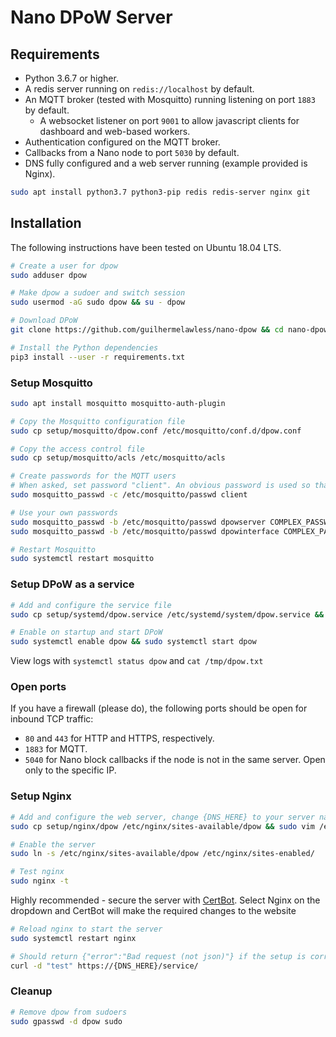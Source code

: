 # Nano DPoW Server

## Requirements

* Python 3.6.7 or higher.
* A redis server running on `redis://localhost` by default.
* An MQTT broker (tested with Mosquitto) running listening on port `1883` by default.
  * A websocket listener on port `9001` to allow javascript clients for dashboard and web-based workers.
* Authentication configured on the MQTT broker.
* Callbacks from a Nano node to port `5030` by default.
* DNS fully configured and a web server running (example provided is Nginx).

```bash
sudo apt install python3.7 python3-pip redis redis-server nginx git
```

## Installation

The following instructions have been tested on Ubuntu 18.04 LTS.

```bash
# Create a user for dpow
sudo adduser dpow

# Make dpow a sudoer and switch session
sudo usermod -aG sudo dpow && su - dpow

# Download DPoW
git clone https://github.com/guilhermelawless/nano-dpow && cd nano-dpow/server

# Install the Python dependencies
pip3 install --user -r requirements.txt
```

### Setup Mosquitto

```bash
sudo apt install mosquitto mosquitto-auth-plugin

# Copy the Mosquitto configuration file
sudo cp setup/mosquitto/dpow.conf /etc/mosquitto/conf.d/dpow.conf

# Copy the access control file
sudo cp setup/mosquitto/acls /etc/mosquitto/acls

# Create passwords for the MQTT users
# When asked, set password "client". An obvious password is used so that everyone can freely contribute work
sudo mosquitto_passwd -c /etc/mosquitto/passwd client

# Use your own passwords
sudo mosquitto_passwd -b /etc/mosquitto/passwd dpowserver COMPLEX_PASSWORD_1
sudo mosquitto_passwd -b /etc/mosquitto/passwd dpowinterface COMPLEX_PASSWORD_2

# Restart Mosquitto
sudo systemctl restart mosquitto
```

### Setup DPoW as a service

```bash
# Add and configure the service file
sudo cp setup/systemd/dpow.service /etc/systemd/system/dpow.service && sudo vim /etc/systemd/system/dpow.service 

# Enable on startup and start DPoW
sudo systemctl enable dpow && sudo systemctl start dpow
```

View logs with `systemctl status dpow` and `cat /tmp/dpow.txt`

### Open ports

If you have a firewall (please do), the following ports should be open for inbound TCP traffic:
* `80` and `443` for HTTP and HTTPS, respectively.
* `1883` for MQTT.
* `5040` for Nano block callbacks if the node is not in the same server. Open only to the specific IP.

### Setup Nginx

```bash
# Add and configure the web server, change {DNS_HERE} to your server name
sudo cp setup/nginx/dpow /etc/nginx/sites-available/dpow && sudo vim /etc/nginx/sites-available/dpow

# Enable the server
sudo ln -s /etc/nginx/sites-available/dpow /etc/nginx/sites-enabled/

# Test nginx
sudo nginx -t
```

Highly recommended - secure the server with [CertBot](https://certbot.eff.org/instructions).  Select Nginx on the dropdown and CertBot will make the required changes to the website

```bash
# Reload nginx to start the server
sudo systemctl restart nginx

# Should return {"error":"Bad request (not json)"} if the setup is correct and DPoW is running
curl -d "test" https://{DNS_HERE}/service/
```

### Cleanup

```bash
# Remove dpow from sudoers
sudo gpasswd -d dpow sudo
```
